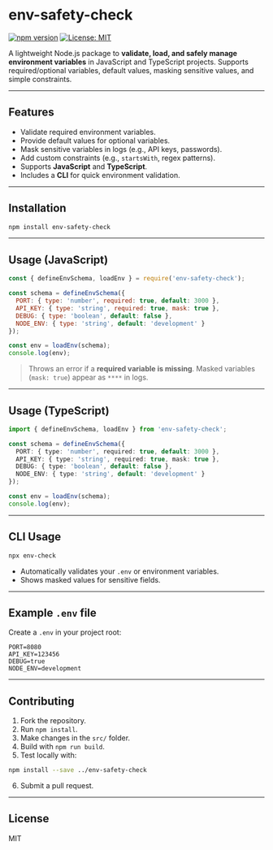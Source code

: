 # env-safety-check

[![npm version](https://img.shields.io/npm/v/env-safety-check)](https://www.npmjs.com/package/env-safety-check)
[![License: MIT](https://img.shields.io/badge/License-MIT-yellow.svg)](https://opensource.org/licenses/MIT)

A lightweight Node.js package to **validate, load, and safely manage environment variables** in JavaScript and TypeScript projects. Supports required/optional variables, default values, masking sensitive values, and simple constraints.

---

## Features

- Validate required environment variables.
- Provide default values for optional variables.
- Mask sensitive variables in logs (e.g., API keys, passwords).
- Add custom constraints (e.g., `startsWith`, regex patterns).
- Supports **JavaScript** and **TypeScript**.
- Includes a **CLI** for quick environment validation.

---

## Installation

```bash
npm install env-safety-check
```

---

## Usage (JavaScript)

```js
const { defineEnvSchema, loadEnv } = require('env-safety-check');

const schema = defineEnvSchema({
  PORT: { type: 'number', required: true, default: 3000 },
  API_KEY: { type: 'string', required: true, mask: true },
  DEBUG: { type: 'boolean', default: false },
  NODE_ENV: { type: 'string', default: 'development' }
});

const env = loadEnv(schema);
console.log(env);
```

> Throws an error if a **required variable is missing**. Masked variables (`mask: true`) appear as `****` in logs.

---

## Usage (TypeScript)

```ts
import { defineEnvSchema, loadEnv } from 'env-safety-check';

const schema = defineEnvSchema({
  PORT: { type: 'number', required: true, default: 3000 },
  API_KEY: { type: 'string', required: true, mask: true },
  DEBUG: { type: 'boolean', default: false },
  NODE_ENV: { type: 'string', default: 'development' }
});

const env = loadEnv(schema);
console.log(env);
```

---

## CLI Usage

```bash
npx env-check
```

- Automatically validates your `.env` or environment variables.
- Shows masked values for sensitive fields.

---

## Example `.env` file

Create a `.env` in your project root:

```
PORT=8080
API_KEY=123456
DEBUG=true
NODE_ENV=development
```

---

## Contributing

1. Fork the repository.
2. Run `npm install`.
3. Make changes in the `src/` folder.
4. Build with `npm run build`.
5. Test locally with:

```bash
npm install --save ../env-safety-check
```

6. Submit a pull request.

---

## License

MIT

